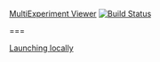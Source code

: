 [MultiExperiment Viewer](http://mev.tm4.org) [![Build Status](https://travis-ci.org/dfci-cccb/mev.svg?branch=master)](https://travis-ci.org/dfci-cccb/mev)

===

[Launching locally](LOCAL.md)
